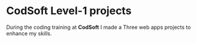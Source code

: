 # **CodSoft** Level-1 projects
During the coding training at **CodSoft** I made a Three web apps projects to enhance my skills.
